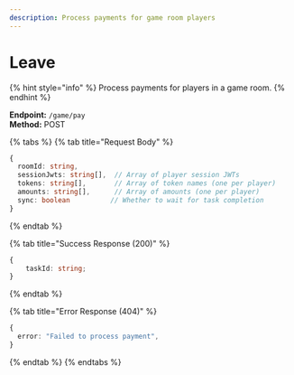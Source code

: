 ```yaml
---
description: Process payments for game room players
---
```


# Leave

{% hint style="info" %} Process payments for players in a game room. {% endhint %}

**Endpoint:** `/game/pay`\
**Method:** POST

{% tabs %} {% tab title="Request Body" %}

```typescript
{
  roomId: string,
  sessionJwts: string[],  // Array of player session JWTs
  tokens: string[],       // Array of token names (one per player)
  amounts: string[],      // Array of amounts (one per player)
  sync: boolean          // Whether to wait for task completion
}
```

{% endtab %}

{% tab title="Success Response (200)" %}

```typescript
{
    taskId: string;
}
```

{% endtab %}

{% tab title="Error Response (404)" %}

```typescript
{
  error: "Failed to process payment",
}
```

{% endtab %} {% endtabs %}
